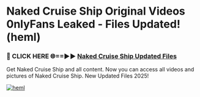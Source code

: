 # Naked Cruise Ship Original Videos 0nlyFans Leaked - Files Updated! (heml)

<h3>🔴 CLICK HERE 🌐==►► <a href="https://tinyurl.com/up5wt9bj" rel="nofollow">Naked Cruise Ship Updated Files</a></h3>

Get Naked Cruise Ship and all content. Now you can access all videos and pictures of Naked Cruise Ship. New Updated Files 2025!

[![heml](https://i.imgur.com/ABiUzMV.gif)](https://tinyurl.com/up5wt9bj)
